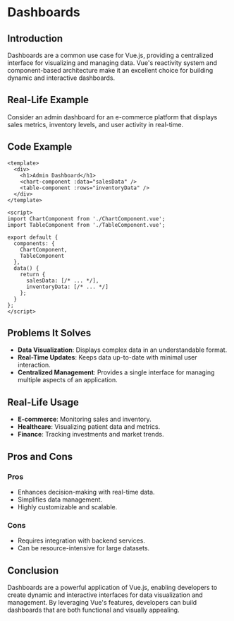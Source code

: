 # Dashboards

## Introduction
Dashboards are a common use case for Vue.js, providing a centralized interface for visualizing and managing data. Vue's reactivity system and component-based architecture make it an excellent choice for building dynamic and interactive dashboards.

## Real-Life Example
Consider an admin dashboard for an e-commerce platform that displays sales metrics, inventory levels, and user activity in real-time.

## Code Example
```vue
<template>
  <div>
    <h1>Admin Dashboard</h1>
    <chart-component :data="salesData" />
    <table-component :rows="inventoryData" />
  </div>
</template>

<script>
import ChartComponent from './ChartComponent.vue';
import TableComponent from './TableComponent.vue';

export default {
  components: {
    ChartComponent,
    TableComponent
  },
  data() {
    return {
      salesData: [/* ... */],
      inventoryData: [/* ... */]
    };
  }
};
</script>
```

## Problems It Solves
- **Data Visualization**: Displays complex data in an understandable format.
- **Real-Time Updates**: Keeps data up-to-date with minimal user interaction.
- **Centralized Management**: Provides a single interface for managing multiple aspects of an application.

## Real-Life Usage
- **E-commerce**: Monitoring sales and inventory.
- **Healthcare**: Visualizing patient data and metrics.
- **Finance**: Tracking investments and market trends.

## Pros and Cons
### Pros
- Enhances decision-making with real-time data.
- Simplifies data management.
- Highly customizable and scalable.

### Cons
- Requires integration with backend services.
- Can be resource-intensive for large datasets.

## Conclusion
Dashboards are a powerful application of Vue.js, enabling developers to create dynamic and interactive interfaces for data visualization and management. By leveraging Vue's features, developers can build dashboards that are both functional and visually appealing.